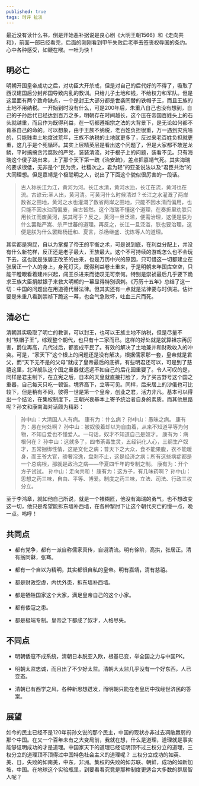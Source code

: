 ```yaml
---
published: true
tags: 时评 扯淡
---
```


最近没有读什么书，倒是开始恶补据说是良心剧《大明王朝1566》和《走向共和》，前面一部已经看完，后面的刚刚看到甲午失败后老李去签丧权辱国的条约。心中各种感受，如鲠在喉。一吐为快！

## 明必亡

明朝开国皇帝成功之后，对功臣大开杀戒，但是对自己的后代好的不得了，吸取了西汉建国后分封邦国导致内乱的教训。只给儿子土地和钱，不给权力和军队。但是这里面有两个致命缺点，一个是封王大部分都是世袭罔替的铁帽子王，而且王族的土地不用纳税。一开始到时没有什么，可是200年后，朱重八自己也没有想到，自己的子孙后代已经达到百万之多，明朝存在时间越长，这个压在帝国百姓头上的石头就越重，而且作为既得利益，在一切都遵祖宗之法的大背景下，是无论如何都不肯革自己的命的。可以想象，由于王族不纳税，老百姓负担很重，万一遇到灾荒啥的，只能贱卖土地度过荒年，王族不纳税的土地就更多了，反过来老百姓负担就更重，这几乎是个死循环。其实上层精英层是看出这个问题了，但是大家都不敢逆龙鳞，平时搞搞贪污腐败的严党，装装清流，对于根子上的问题，装看不见。只有海瑞这个傻子跳出来，上了那个天下第一疏《治安疏》，差点把嘉靖气死。其实海瑞的要求很低，无非是个“民为贵，社稷次之，君为轻”的亚圣说法以及“君臣共治”的大同理想。但是嘉靖是个极聪明之人，说出了下面这个貌似很厉害的一段话。

>古人称长江为江，黄河为河。长江水清，黄河水浊，长江在流，黄河也在流。古谚云:圣人出，黄河清。可黄河什么时候清过？长江之水灌溉了两岸数省之田地，黄河之水也灌溉了数省两岸之田地，只能不因水清而偏用，也只能不因水浊而偏废，自古皆然。这个海瑞不懂这个道理，在奏折里劝朕只用长江而废黄河，朕其可乎？反之，黄河一旦泛滥，便需治理，这便是朕为什么罢黜严嵩、杀严世蕃的道理。再反之，长江一旦泛滥，朕也要治理，这便是朕为什么罢黜杨廷和、夏言，杀杨继盛、沈炼等人的道理。

其实都是狗屁，自以为掌握了帝王的平衡之术，可是说到底，在利益分配上，并没有什么新花样，反正还是老子最大，王族最大。这个不可持续的游戏怎么也不会玩下去，这也就是张居正改革的由来，也是万历中兴的原因，只可惜这一切都建立在张居正一个人的身上，身死灯灭，既得利益卷土重来，于是明朝末年国库空空，只能干瞪眼看着建州兴起，闯王杀进来而徒叹无可奈何。特别是崇祯最后几乎要下跪求王族大臣捐献银子来救大明朝的一幕显得特别讽刺。《万历十五年》总结了这一切：中国的问题出在用道德代替法律。但其实还有一点就是法律要与时俱进。估计要是朱重八看到崇祯下跪这一幕，也会气急败坏，吐血三尺而死。

## 清必亡

清朝其实吸取了明亡的教训，可以封王，也可以王族土地不纳税，但是尽量不封“铁帽子王”，综观整个朝代，也只有十二家而已。这样的好处就是就算祖宗再厉害，爵位再高，几代过后，都变成平民了。有效的解决了土地兼并和财政收入的冲突。可是，“家天下”这个根上的问题还是没有解决，根据儒家那一套，皇帝就是君父，而“天下无不是的父母”就成了皇帝最后的底裤，有些明君还可以，可是到了慈禧这里，北洋舰队这个国之重器就远远不如自己的后花园重要了。令人可叹的是，同样是君主制下，在立宪之后，日本的天皇就直接打脸了，为了买吉野号这个国之重器，自己每天只吃一顿饭。境界高下，立等可见。同样，后来居上的沙俄也可比较下，但是稍有不同，彼得一世是第一个皇帝，创业之君，活力非凡。基本可以得出一个结论，在集权制度下，王朝兴衰基本上寄予统治者自身的素质。而其他思路呢？孙文和康南海对话颇为精彩：
  
>孙中山：大清国人人有病。
康有为：什么病？
孙中山：愚昧之病。
康有为：愚在何处啊？
孙中山：被奴役着却以为自由着，从来不知道平等为何物，不知自爱也不懂爱人。一句话，奴才不知道自己是奴才。
康有为：病根何在？
孙中山：这就多了，四书荼毒生灵，五经钝化人心，三纲生产奴才，五常捆绑性情，这是文化之病；普天下之大众，食不能果腹，衣不能暖身，而王爷大官，骄奢淫逸，盘剥不止，这是经济之病；所有这些病症都是一个总病根，那就是政治之病——华夏四千年的专制之制。
康有为：开个方子试试。
孙中山：走向共和！
康有为：这方子，有几味药啊？
孙中山：思想之药三味，自由、平等、博爱。制度之药三味，立法、司法、行政三权分立。

至于李鸿章，就如他自己所说，就是一个裱糊匠，他没有海瑞的勇气，也不想改变这一切，他只是希望能拆东墙补西墙，在各种掣肘下让这个朝代灭亡的慢一点，晚一点。呜呼！

## 共同点

* 都有党争，都有一派自称儒家真传，自诩清流。明有徐阶，高拱，张居正。清有翁同龢，张骞。

* 都有一个自以为精明，其实都很自私的皇帝。明有嘉靖，清有慈禧。

* 都是财政空虚，内忧外患，拆东墙补西墙。

* 都是牺牲国家这个大家，满足皇帝自己的这个小家。

* 都有倭寇之患。

* 都是极端专制。皇帝之下都成了奴才，人格尽失。

## 不同点

* 明朝倭寇不成系统，清朝日本脱亚入欧，根基已变，举全国之力与中国PK。

* 明朝太监忠诚，而且出了不少好太监。清朝大太监几乎没有一个好东西，人已变态。

* 清朝已有西学之风，各种新思想迸发，而明朝只能在老皇历中找经世济民的答案。

## 展望

如今的民主已经不是120年前孙文说的那个民主，中国的现状亦非过去凋敝羸弱的那个中国。在又一个百年未有之大变局前，我就在想，什么是道理，道理就是事实能够证明成功的才是道理。中国家天下的道理已经证明顶不过三权分立的道理，三权分立的道理顶不顶得过中国特色社会主义的道理呢？ 三权分立成功的如英、美、日，失败的如南美，中东，非洲。集权的失败的如苏联、朝鲜，成功的如新加坡，中国。在地球这个实验瓶里，到要看看究竟是那种制度更适合大多数的群居智人呢？ 